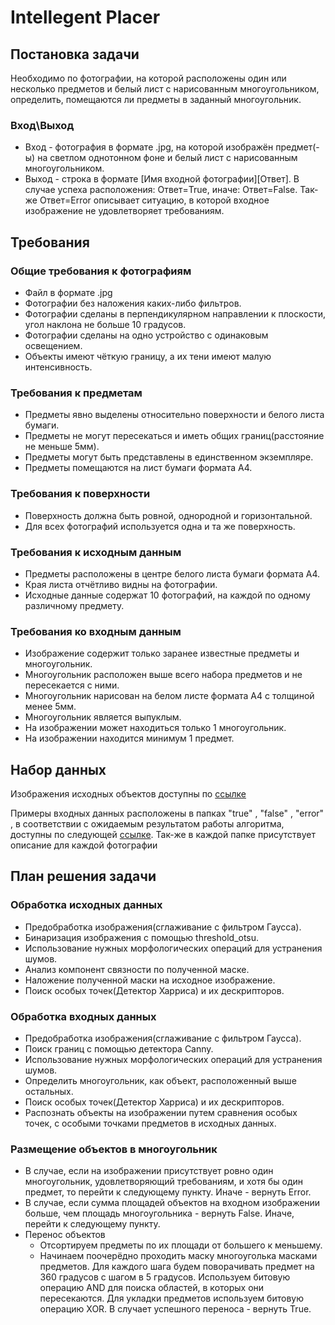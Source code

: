 # Intellegent Placer
## Постановка задачи

Необходимо по фотографии, на которой расположены один или несколько предметов и белый лист с нарисованным многоугольником, определить, помещаются ли предметы в заданный многоугольник. 

### Вход\Выход
- Вход - фотография в формате .jpg, на которой изображён предмет(-ы) на светлом однотонном фоне и белый лист с нарисованным многоугольником.
- Выход - строка в формате [Имя входной фотографии][Ответ]. В случае успеха расположения: Ответ=True, иначе: Ответ=False. Так-же Ответ=Error описывает ситуацию, в которой входное изображение не удовлетворяет требованиям.

## Требования

### Общие требования к фотографиям
- Файл в формате .jpg
- Фотографии без наложения каких-либо фильтров.
- Фотографии сделаны в перпендикулярном направлении к плоскости, угол наклона не больше 10 градусов.
- Фотографии сделаны на одно устройство с одинаковым освещением.
- Объекты имеют чёткую границу, а их тени имеют малую интенсивность.

### Требования к предметам
- Предметы явно выделены относительно поверхности и белого листа бумаги.
- Предметы не могут пересекаться и иметь общих границ(расстояние не меньше 5мм).
- Предметы могут быть представлены в единственном экземпляре.
- Предметы помещаются на лист бумаги формата A4.

### Требования к поверхности
- Поверхность должна быть ровной, однородной и горизонтальной.
- Для всех фотографий используется одна и та же поверхность.

### Требования к исходным данным
- Предметы расположены в центре белого листа бумаги формата А4.
- Края листа отчётливо видны на фотографии.
- Исходные данные содержат 10 фотографий, на каждой по одному различному предмету.

### Требования ко входным данным
- Изображение содержит только заранее известные предметы и многоугольник.
- Многоугольник расположен выше всего набора предметов и не пересекается с ними.
- Многоугольник нарисован на белом листе формата A4 с толщиной менее 5мм.
- Многоугольник является выпуклым.
- На изображении может находиться только 1 многоугольник.
- На изображении находится минимум 1 предмет.

## Набор данных

Изображения исходных объектов доступны по [ссылке](https://drive.google.com/drive/folders/1_Az5gIQZRQkBOXIJTfX5e9_Pgxa7kO-a?usp=sharing)

Примеры входных данных расположены в папках "true" , "false" , "error" , в соответствии с ожидаемым результатом работы алгоритма, доступны по следующей [ссылке](https://drive.google.com/drive/folders/11lU9_B2_3u90xtG1A0672gMMpnqoJw9J?usp=sharing).
Так-же в каждой папке присутствует описание для каждой фотографии

## План решения задачи

### Обработка исходных данных
- Предобработка изображения(сглаживание с фильтром Гаусса).
- Бинаризация изображения с помощью threshold_otsu.
- Использование нужных морфологических операций для устранения шумов.
- Анализ компонент связности по полученной маске.
- Наложение полученной маски на исходное изображение.
- Поиск особых точек(Детектор Харриса) и их дескрипторов.

### Обработка входных данных
- Предобработка изображения(сглаживание с фильтром Гаусса).
- Поиск границ с помощью детектора Canny.
- Использование нужных морфологических операций для устранения шумов.
- Определить многоугольник, как объект, расположенный выше остальных.
- Поиск особых точек(Детектор Харриса) и их дескрипторов.
- Распознать объекты на изображении путем сравнения особых точек, с особыми точками предметов в исходных данных.

### Размещение объектов в многоугольник
- В случае, если на изображении присутствует ровно один многоугольник, удовлетворяющий требованиям, и хотя бы один предмет, то перейти к следующему пункту. Иначе -  вернуть Error.
- В случае, если сумма площадей объектов на входном изображении больше, чем площадь многоугольника - вернуть False. Иначе, перейти к следующему пункту.
- Перенос объектов
   - Отсортируем предметы по их площади от большего к меньшему.
   - Начинаем поочерёдно проходить маску многоуголька масками предметов. Для каждого шага будем поворачивать предмет на 360 градусов с шагом в 5 градусов. Используем битовую операцию AND для поиска областей, в которых они пересекаются. Для укладки предметов используем битовую операцию XOR. В случает успешного переноса - вернуть   True.



 

